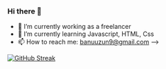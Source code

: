### Hi there 👋


- 🔭 I’m currently working as a freelancer
- 🌱 I’m currently learning Javascript, HTML, Css
- 📫 How to reach me: banuuzun9@gmail.com
-->

[![GitHub Streak](https://streak-stats.demolab.com?user=banugungor)](https://git.io/streak-stats)
<!--
**Banugungor/Banugungor** is a :sparkles: _special_ :sparkles: repository because its `README.md` (this file) appears on your GitHub profile.
[![GitHub Streak](https://streak-stats.demolab.com/?user=banugungor)](https://git.io/streak-stats)
Here are some ideas to get you started:
![](https://komarev.com/ghpvc/?banugungor=your-github-banugungor)

[![Top Langs](https://github-readme-stats.vercel.app/api/top-langs/?username=banugungor)](https://github.com/banugungor/github-readme-stats)
